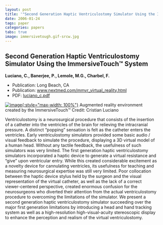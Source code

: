 ```yaml
---
layout: post
title: '"Second Generation Haptic Ventriculostomy Simulator Using the ImmersiveTouch&trade; System"'
date: 2006-01-24
tags: paper
categories: papers
tabs: true
image: immersivetough.gif-srcw.jpg
---
```


## Second Generation Haptic Ventriculostomy Simulator Using the ImmersiveTouch&trade; System
**Luciano, C., Banerjee, P., Lemole, M.G., Charbel, F.**
- Publication: Long Beach, CA
- Publication: www.nextmed.com/mmvr_virtual_reality.html
- PDF: [luciano_c.pdf](/documents/luciano_c.pdf)


[![image](https://www.evl.uic.edu/output/originals/immersivetough.gif-srcw.jpg){:style="max-width: 100%"}](https://www.evl.uic.edu/output/originals/immersivetough.gif-srcw.jpg)
Augmented reality environment created by the ImmersiveTouch&trade;
Credit: Cristian Luciano

Ventriculostomy is a neurosurgical procedure that consists of the insertion of a catheter into the ventricles of the brain for relieving the intracranial pressure. A distinct &ldquo;popping&rdquo; sensation is felt as the catheter enters the ventricles. Early ventriculostomy simulators provided some basic audio / visual feedback to simulate the procedure, displaying a 3D virtual model of a human head. Without any tactile feedback, the usefulness of such simulators was very limited. The first generation haptic ventriculostomy simulators incorporated a haptic device to generate a virtual resistance and &ldquo;give&rdquo; upon ventricular entry. While this created considerable excitement as a novelty device for cannulating ventricles, its usefulness for teaching and measuring neurosurgical expertise was still very limited. Poor collocation between the haptic device stylus held by the surgeon and the visual representation of the virtual catheter, as well as the lack of a correct viewer-centered perspective, created enormous confusion for the neurosurgeons who diverted their attention from the actual ventriculostomy procedure to overcoming the limitations of the simulator. We present a second generation haptic ventriculostomy simulator succeeding over the major first generation limitations by introducing a head and hand tracking system as well as a high-resolution high-visual-acuity stereoscopic display to enhance the perception and realism of the virtual ventriculostomy.